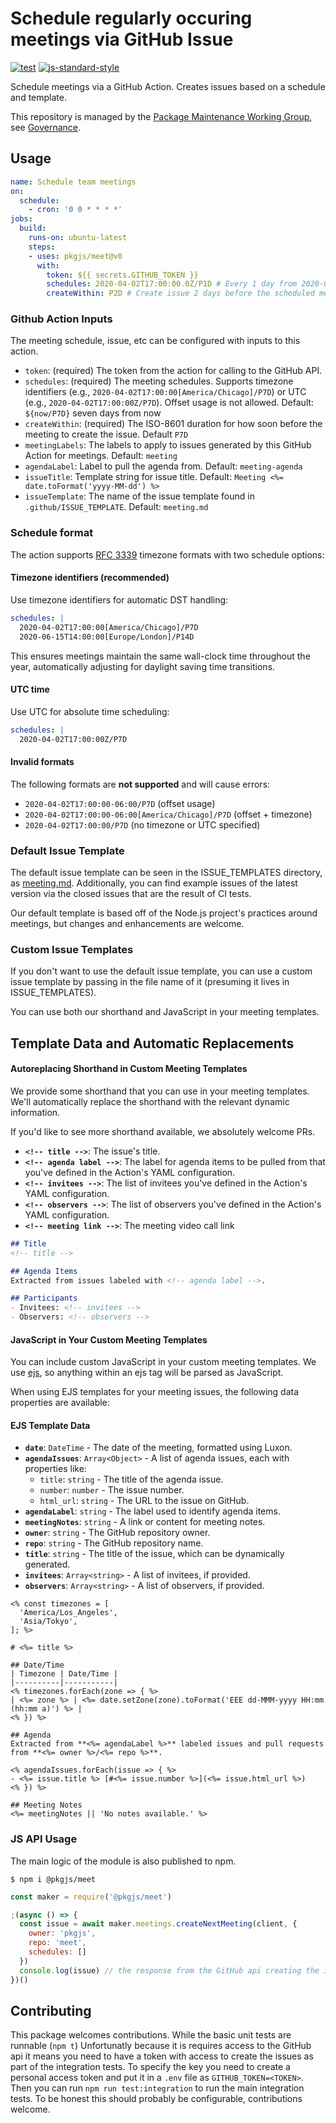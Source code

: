 # Schedule regularly occuring meetings via GitHub Issue

<!--
[![NPM Version](https://img.shields.io/npm/v/meeting-maker.svg)](https://npmjs.org/package/meeting-maker)
[![NPM Downloads](https://img.shields.io/npm/dm/meeting-maker.svg)](https://npmjs.org/package/meeting-maker)
-->
[![test](https://github.com/pkgjs/meet/workflows/test/badge.svg)](https://github.com/pkgjs/meet/actions?query=workflow%3Atest)
[![js-standard-style](https://img.shields.io/badge/code%20style-standard-brightgreen.svg)](https://github.com/standard/standard)

Schedule meetings via a GitHub Action.  Creates issues based on a schedule and template.

This repository is managed by the [Package Maintenance Working Group](https://github.com/nodejs/package-maintenance), see [Governance](https://github.com/nodejs/package-maintenance/blob/main/Governance.md).


## Usage

```yaml
name: Schedule team meetings
on:
  schedule:
    - cron: '0 0 * * * *'
jobs:
  build:
    runs-on: ubuntu-latest
    steps:
    - uses: pkgjs/meet@v0
      with:
        token: ${{ secrets.GITHUB_TOKEN }}
        schedules: 2020-04-02T17:00:00.0Z/P1D # Every 1 day from 2020-04-02 at 5PM UTC
        createWithin: P2D # Create issue 2 days before the scheduled meeting
```

### Github Action Inputs

The meeting schedule, issue, etc can be configured with inputs to this action.

- `token`: (required) The token from the action for calling to the GitHub API.
- `schedules`: (required) The meeting schedules. Supports timezone identifiers (e.g., `2020-04-02T17:00:00[America/Chicago]/P7D`) or UTC (e.g., `2020-04-02T17:00:00Z/P7D`). Offset usage is not allowed. Default: `${now/P7D}` seven days from now
- `createWithin`: (required) The ISO-8601 duration for how soon before the meeting to create the issue. Default `P7D`
- `meetingLabels`: The labels to apply to issues generated by this GitHub Action for meetings. Default: `meeting`
- `agendaLabel`: Label to pull the agenda from. Default: `meeting-agenda`
- `issueTitle`: Template string for issue title.  Default: `Meeting <%= date.toFormat('yyyy-MM-dd') %>`
- `issueTemplate`: The name of the issue template found in `.github/ISSUE_TEMPLATE`. Default: `meeting.md`

### Schedule format

The action supports [RFC 3339](https://datatracker.ietf.org/doc/html/rfc3339) timezone formats with two schedule options:

#### Timezone identifiers (recommended)

Use timezone identifiers for automatic DST handling:

```yaml
schedules: |
  2020-04-02T17:00:00[America/Chicago]/P7D
  2020-06-15T14:00:00[Europe/London]/P14D
```

This ensures meetings maintain the same wall-clock time throughout the year, automatically adjusting for daylight saving time transitions.

#### UTC time

Use UTC for absolute time scheduling:

```yaml
schedules: |
  2020-04-02T17:00:00Z/P7D
```

#### Invalid formats

The following formats are **not supported** and will cause errors:

- `2020-04-02T17:00:00-06:00/P7D` (offset usage)
- `2020-04-02T17:00:00-06:00[America/Chicago]/P7D` (offset + timezone)
- `2020-04-02T17:00:00/P7D` (no timezone or UTC specified)

### Default Issue Template

The default issue template can be seen in the ISSUE_TEMPLATES directory, as [meeting.md](https://github.com/pkgjs/meet/blob/main/.github/ISSUE_TEMPLATE/meeting.md). Additionally, you can find example issues of the latest version via the closed issues that are the result of CI tests.

Our default template is based off of the Node.js project's practices around meetings, but changes and enhancements are welcome.


### Custom Issue Templates

If you don't want to use the default issue template, you can use a custom issue template by passing in the file name of it (presuming it lives in ISSUE_TEMPLATES).

You can use both our shorthand and JavaScript in your meeting templates.

## Template Data and Automatic Replacements

#### Autoreplacing Shorthand in Custom Meeting Templates

We provide some shorthand that you can use in your meeting templates. We'll automatically replace the shorthand with the relevant dynamic information.

If you'd like to see more shorthand available, we absolutely welcome PRs.

- **`<!-- title -->`**: The issue's title.
- **`<!-- agenda label -->`**: The label for agenda items to be pulled from that you've defined in the Action's YAML configuration.
- **`<!-- invitees -->`**: The list of invitees you've defined in the Action's YAML configuration.
- **`<!-- observers -->`**: The list of observers you've defined in the Action's YAML configuration.
- **`<!-- meeting link -->`**: The meeting video call link

```md
## Title
<!-- title -->

## Agenda Items
Extracted from issues labeled with <!-- agenda label -->.

## Participants
- Invitees: <!-- invitees -->
- Observers: <!-- observers -->
```

#### JavaScript in Your Custom Meeting Templates

You can include custom JavaScript in your custom meeting templates. We use [ejs](https://ejs.co/), so anything within an ejs tag will be parsed as JavaScript.

When using EJS templates for your meeting issues, the following data properties are available:

#### EJS Template Data

- **`date`**: `DateTime` - The date of the meeting, formatted using Luxon.
- **`agendaIssues`**: `Array<Object>` - A list of agenda issues, each with properties like:
  - `title`: `string` - The title of the agenda issue.
  - `number`: `number` - The issue number.
  - `html_url`: `string` - The URL to the issue on GitHub.
- **`agendaLabel`**: `string` - The label used to identify agenda items.
- **`meetingNotes`**: `string` - A link or content for meeting notes.
- **`owner`**: `string` - The GitHub repository owner.
- **`repo`**: `string` - The GitHub repository name.
- **`title`**: `string` - The title of the issue, which can be dynamically generated.
- **`invitees`**: `Array<string>` - A list of invitees, if provided.
- **`observers`**: `Array<string>` - A list of observers, if provided.

```ejs
<% const timezones = [
  'America/Los_Angeles',
  'Asia/Tokyo',
]; %>

# <%= title %>

## Date/Time
| Timezone | Date/Time |
|----------|-----------|
<% timezones.forEach(zone => { %>
| <%= zone %> | <%= date.setZone(zone).toFormat('EEE dd-MMM-yyyy HH:mm (hh:mm a)') %> |
<% }) %>

## Agenda
Extracted from **<%= agendaLabel %>** labeled issues and pull requests from **<%= owner %>/<%= repo %>**.

<% agendaIssues.forEach(issue => { %>
- <%= issue.title %> [#<%= issue.number %>](<%= issue.html_url %>)
<% }) %>

## Meeting Notes
<%= meetingNotes || 'No notes available.' %>
```

### JS API Usage

The main logic of the module is also published to npm.

```
$ npm i @pkgjs/meet
```

```javascript
const maker = require('@pkgjs/meet')

;(async () => {
  const issue = await maker.meetings.createNextMeeting(client, {
    owner: 'pkgjs',
    repo: 'meet',
    schedules: []
  })
  console.log(issue) // the response from the GitHub api creating the issue
})()
```

## Contributing

This package welcomes contributions.  While the basic unit tests are runnable
(`npm t`) Unfortunatly because it is requires access to the GitHub api it means
you need to have a token with access to create the issues as part of the
integration tests.  To specify the key you need to create a personal access token
and put it in a `.env` file as `GITHUB_TOKEN=<TOKEN>`.  Then you can run
`npm run test:integration` to run the main integration tests.  To be honest this
should probably be configurable, contributions welcome.
